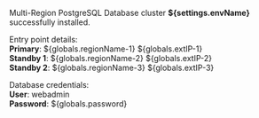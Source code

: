 Multi-Region PostgreSQL Database cluster **${settings.envName}** successfully installed.

Entry point details:    
**Primary**: ${globals.regionName-1} ${globals.extIP-1}   
**Standby 1**: ${globals.regionName-2} ${globals.extIP-2}   
**Standby 2**: ${globals.regionName-3} ${globals.extIP-3}  

Database credentials:   
**User**: webadmin    
**Password**: ${globals.password}  
